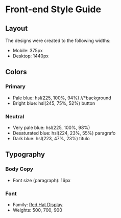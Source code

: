 # Front-end Style Guide

## Layout

The designs were created to the following widths:

- Mobile: 375px
- Desktop: 1440px

## Colors

### Primary

- Pale blue: hsl(225, 100%, 94%) //*background
- Bright blue: hsl(245, 75%, 52%) button

### Neutral

- Very pale blue: hsl(225, 100%, 98%)
- Desaturated blue: hsl(224, 23%, 55%) paragrafo
- Dark blue: hsl(223, 47%, 23%) titulo

## Typography

### Body Copy

- Font size (paragraph): 16px

### Font

- Family: [Red Hat Display](https://fonts.google.com/specimen/Red+Hat+Display)
- Weights: 500, 700, 900

